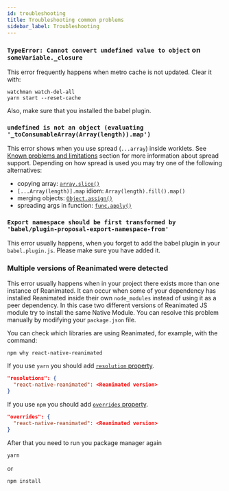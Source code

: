 ```yaml
---
id: troubleshooting
title: Troubleshooting common problems
sidebar_label: Troubleshooting
---
```


### `TypeError: Cannot convert undefined value to object` on `someVariable._closure`

This error frequently happens when metro cache is not updated. Clear it with:

```
watchman watch-del-all
yarn start --reset-cache
```

Also, make sure that you installed the babel plugin.

### `undefined is not an object (evaluating '_toConsumableArray(Array(length)).map')`

This error shows when you use spread (`...array`) inside worklets. See [Known problems and limitations](about.md#known-problems-and-limitations) section for more information about spread support.
Depending on how spread is used you may try one of the following alternatives:

- copying array: [`array.slice()`](https://developer.mozilla.org/en-US/docs/Web/JavaScript/Reference/Global_Objects/Array/slice)
- `[...Array(length)].map` idiom: `Array(length).fill().map()`
- merging objects: [`Object.assign()`](https://developer.mozilla.org/en-US/docs/Web/JavaScript/Reference/Global_Objects/Object/assign)
- spreading args in function: [`func.apply()`](https://developer.mozilla.org/en-US/docs/Web/JavaScript/Reference/Global_Objects/Function/apply)

### `Export namespace should be first transformed by 'babel/plugin-proposal-export-namespace-from'`

This error usually happens, when you forget to add the babel plugin in your `babel.plugin.js`. Please make
sure you have added it.

### Multiple versions of Reanimated were detected

This error usually happens when in your project there exists more than one instance of Reanimated. It can occur when some of your dependency has installed Reanimated inside their own `node_modules` instead of using it as a peer dependency. In this case two different versions of Reanimated JS module try to install the same Native Module. You can resolve this problem manually by modifying your `package.json` file.

You can check which libraries are using Reanimated, for example, with the command:
```bash
npm why react-native-reanimated
``` 

If you use `yarn` you should add [`resolution` property](https://classic.yarnpkg.com/lang/en/docs/selective-version-resolutions/).
```json
"resolutions": {
  "react-native-reanimated": <Reanimated version>
}
```

If you use `npm` you should add [`overrides` property](https://docs.npmjs.com/cli/v8/configuring-npm/package-json#overrides).
```json
"overrides": {
  "react-native-reanimated": <Reanimated version>
}
```

After that you need to run you package manager again
```bash
yarn
```
or
```bash
npm install
```
